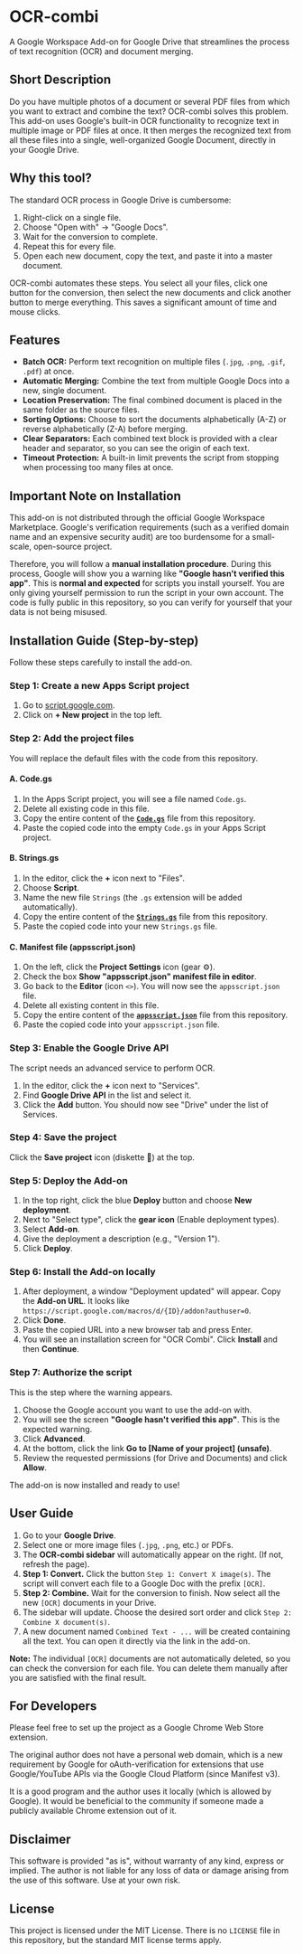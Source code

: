# OCR-combi

A Google Workspace Add-on for Google Drive that streamlines the process of text recognition (OCR) and document merging.

## Short Description

Do you have multiple photos of a document or several PDF files from which you want to extract and combine the text? OCR-combi solves this problem. This add-on uses Google's built-in OCR functionality to recognize text in multiple image or PDF files at once. It then merges the recognized text from all these files into a single, well-organized Google Document, directly in your Google Drive.

## Why this tool?

The standard OCR process in Google Drive is cumbersome:
1.  Right-click on a single file.
2.  Choose "Open with" -> "Google Docs".
3.  Wait for the conversion to complete.
4.  Repeat this for every file.
5.  Open each new document, copy the text, and paste it into a master document.

OCR-combi automates these steps. You select all your files, click one button for the conversion, then select the new documents and click another button to merge everything. This saves a significant amount of time and mouse clicks.

## Features

-   **Batch OCR:** Perform text recognition on multiple files (`.jpg`, `.png`, `.gif`, `.pdf`) at once.
-   **Automatic Merging:** Combine the text from multiple Google Docs into a new, single document.
-   **Location Preservation:** The final combined document is placed in the same folder as the source files.
-   **Sorting Options:** Choose to sort the documents alphabetically (A-Z) or reverse alphabetically (Z-A) before merging.
-   **Clear Separators:** Each combined text block is provided with a clear header and separator, so you can see the origin of each text.
-   **Timeout Protection:** A built-in limit prevents the script from stopping when processing too many files at once.

## Important Note on Installation

This add-on is not distributed through the official Google Workspace Marketplace. Google's verification requirements (such as a verified domain name and an expensive security audit) are too burdensome for a small-scale, open-source project.

Therefore, you will follow a **manual installation procedure**. During this process, Google will show you a warning like **"Google hasn't verified this app"**. This is **normal and expected** for scripts you install yourself. You are only giving yourself permission to run the script in your own account. The code is fully public in this repository, so you can verify for yourself that your data is not being misused.

## Installation Guide (Step-by-step)

Follow these steps carefully to install the add-on.

### Step 1: Create a new Apps Script project

1.  Go to [script.google.com](https://script.google.com).
2.  Click on **+ New project** in the top left.

### Step 2: Add the project files

You will replace the default files with the code from this repository.

#### A. Code.gs
1.  In the Apps Script project, you will see a file named `Code.gs`.
2.  Delete all existing code in this file.
3.  Copy the entire content of the [**`Code.gs`**](CODE/Code.gs) file from this repository.
4.  Paste the copied code into the empty `Code.gs` in your Apps Script project.

#### B. Strings.gs
1.  In the editor, click the **+** icon next to "Files".
2.  Choose **Script**.
3.  Name the new file `Strings` (the `.gs` extension will be added automatically).
4.  Copy the entire content of the [**`Strings.gs`**](CODE/Strings.gs) file from this repository.
5.  Paste the copied code into your new `Strings.gs` file.

#### C. Manifest file (appsscript.json)
1.  On the left, click the **Project Settings** icon (gear ⚙️).
2.  Check the box **Show "appsscript.json" manifest file in editor**.
3.  Go back to the **Editor** (icon `<>`). You will now see the `appsscript.json` file.
4.  Delete all existing content in this file.
5.  Copy the entire content of the [**`appsscript.json`**](CODE/appsscript.json) file from this repository.
6.  Paste the copied code into your `appsscript.json` file.

### Step 3: Enable the Google Drive API

The script needs an advanced service to perform OCR.
1.  In the editor, click the **+** icon next to "Services".
2.  Find **Google Drive API** in the list and select it.
3.  Click the **Add** button. You should now see "Drive" under the list of Services.

### Step 4: Save the project

Click the **Save project** icon (diskette 💾) at the top.

### Step 5: Deploy the Add-on

1.  In the top right, click the blue **Deploy** button and choose **New deployment**.
2.  Next to "Select type", click the **gear icon** (Enable deployment types).
3.  Select **Add-on**.
4.  Give the deployment a description (e.g., "Version 1").
5.  Click **Deploy**.

### Step 6: Install the Add-on locally

1.  After deployment, a window "Deployment updated" will appear. Copy the **Add-on URL**. It looks like `https://script.google.com/macros/d/{ID}/addon?authuser=0`.
2.  Click **Done**.
3.  Paste the copied URL into a new browser tab and press Enter.
4.  You will see an installation screen for "OCR Combi". Click **Install** and then **Continue**.

### Step 7: Authorize the script

This is the step where the warning appears.
1.  Choose the Google account you want to use the add-on with.
2.  You will see the screen **"Google hasn't verified this app"**. This is the expected warning.
3.  Click **Advanced**.
4.  At the bottom, click the link **Go to [Name of your project] (unsafe)**.
5.  Review the requested permissions (for Drive and Documents) and click **Allow**.

The add-on is now installed and ready to use!

## User Guide

1.  Go to your **Google Drive**.
2.  Select one or more image files (`.jpg`, `.png`, etc.) or PDFs.
3.  The **OCR-combi sidebar** will automatically appear on the right. (If not, refresh the page).
4.  **Step 1: Convert.** Click the button `Step 1: Convert X image(s)`. The script will convert each file to a Google Doc with the prefix `[OCR]`.
5.  **Step 2: Combine.** Wait for the conversion to finish. Now select all the new `[OCR]` documents in your Drive.
6.  The sidebar will update. Choose the desired sort order and click `Step 2: Combine X document(s)`.
7.  A new document named `Combined Text - ...` will be created containing all the text. You can open it directly via the link in the add-on.

**Note:** The individual `[OCR]` documents are not automatically deleted, so you can check the conversion for each file. You can delete them manually after you are satisfied with the final result.

## For Developers

Please feel free to set up the project as a Google Chrome Web Store extension.

The original author does not have a personal web domain, which is a new requirement by Google for oAuth-verification for extensions that use Google/YouTube APIs via the Google Cloud Platform (since Manifest v3).

It is a good program and the author uses it locally (which is allowed by Google). It would be beneficial to the community if someone made a publicly available Chrome extension out of it.

## Disclaimer

This software is provided "as is", without warranty of any kind, express or implied. The author is not liable for any loss of data or damage arising from the use of this software. Use at your own risk.

## License

This project is licensed under the MIT License. There is no `LICENSE` file in this repository, but the standard MIT license terms apply.
